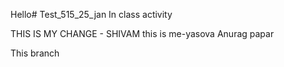 Hello# Test_515_25_jan
In class activity

THIS IS MY CHANGE - SHIVAM
this is me-yasova
Anurag papar


This branch
